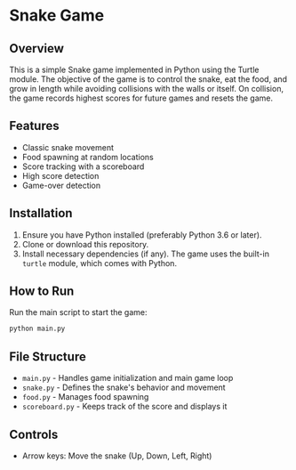 # Snake Game

## Overview
This is a simple Snake game implemented in Python using the Turtle module. The objective of the game 
is to control the snake, eat the food, and grow in length while avoiding collisions with the walls or itself.
On collision, the game records highest scores for future games and resets the game. 

## Features
- Classic snake movement
- Food spawning at random locations
- Score tracking with a scoreboard
- High score detection
- Game-over detection

## Installation
1. Ensure you have Python installed (preferably Python 3.6 or later).
2. Clone or download this repository.
3. Install necessary dependencies (if any). The game uses the built-in `turtle` module, which comes with Python.

## How to Run
Run the main script to start the game:
```sh
python main.py
```

## File Structure
- `main.py` - Handles game initialization and main game loop
- `snake.py` - Defines the snake's behavior and movement
- `food.py` - Manages food spawning
- `scoreboard.py` - Keeps track of the score and displays it

## Controls
- Arrow keys: Move the snake (Up, Down, Left, Right)




